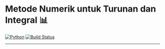 # Metode Numerik untuk Turunan dan Integral 📊

[![Python](https://img.shields.io/badge/Python-3.8%2B-blue?style=flat&logo=python&logoColor=white)](https://www.python.org/)
[![Build Status](https://img.shields.io/badge/Build-Passing-brightgreen?style=flat&logo=github-actions&logoColor=white)](#)

<!-- [![Code Quality](https://img.shields.io/badge/Code%20Quality-A-success?style=flat&logo=codacy&logoColor=white)](#) -->


---


